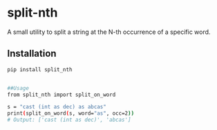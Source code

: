# split-nth

A small utility to split a string at the N-th occurrence of a specific word.

## Installation

```bash
pip install split_nth


##Usage
from split_nth import split_on_word

s = "cast (int as dec) as abcas"
print(split_on_word(s, word="as", occ=2))
# Output: ['cast (int as dec)', 'abcas']


